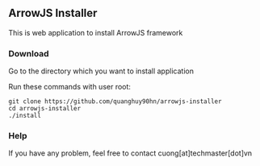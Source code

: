 ## ArrowJS Installer

This is web application to install ArrowJS framework

### Download

Go to the directory which you want to install application

Run these commands with user root:

```
git clone https://github.com/quanghuy90hn/arrowjs-installer
cd arrowjs-installer
./install

```

### Help

If you have any problem, feel free to contact cuong[at]techmaster[dot]vn
